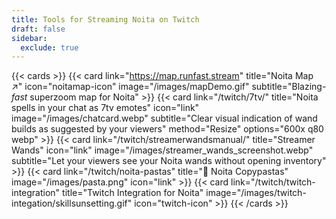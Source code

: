 ```yaml
---
title: Tools for Streaming Noita on Twitch
draft: false
sidebar:
  exclude: true
---
```


{{< cards >}}
{{< card link="https://map.runfast.stream" title="Noita Map ↗" icon="noitamap-icon" image="/images/mapDemo.gif" subtitle="Blazing-*fast* superzoom map for Noita" >}}
{{< card  link="/twitch/7tv/" title="Noita spells in your chat as 7tv emotes" icon="link" image="/images/chatcard.webp" subtitle="Clear visual indication of wand builds as suggested by your viewers" method="Resize" options="600x q80 webp" >}}
{{< card link="/twitch/streamerwandsmanual/" title="Streamer Wands" icon="link" image="/images/streamer_wands_screenshot.webp" subtitle="Let your viewers see your Noita wands without opening inventory" >}}
{{< card link="/twitch/noita-pastas" title="🍝 Noita Copypastas" image="/images/pasta.png" icon="link" >}}
{{< card link="/twitch/twitch-integration" title="Twitch Integration for Noita" image="/images/twitch-integation/skillsunsetting.gif" icon="twitch-icon" >}}
{{< /cards >}}